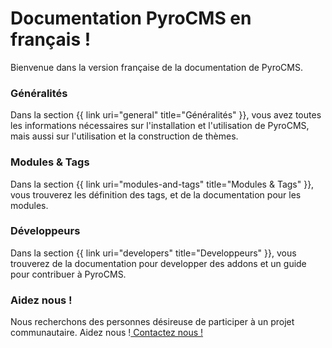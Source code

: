 <div class="intro">
<h1>Documentation PyroCMS en français !</h1>
<p class="flarge muted">Bienvenue dans la version française de la documentation de PyroCMS.</p>
</div>

<div class="one_quarter">
<h3>Généralités</h3>
<p class="flarge muted">Dans la section {{ link uri="general" title="Généralités" }}, vous avez toutes les informations nécessaires sur l'installation et l'utilisation de PyroCMS, mais aussi sur l'utilisation et la construction de thèmes. </p>
</div>

<div class="one_quarter">
<h3>Modules &amp; Tags</h3>
<p class="flarge muted">Dans la section {{ link uri="modules-and-tags" title="Modules &amp; Tags" }}, vous trouverez les définition des tags, et de la documentation pour les modules.</p>
</div>

<div class="one_quarter">
<h3>Développeurs</h3>
<p class="flarge muted">Dans la section {{ link uri="developers" title="Developpeurs" }}, vous trouverez de la documentation pour developper des addons et un guide pour contribuer à PyroCMS.</p>
</div>

<div class="one_quarter last">
<h3>Aidez nous !</h3>
<p class="flarge muted">Nous recherchons des personnes désireuse de participer à un projet communautaire. Aidez nous !<a href="http://www.pyrocms.fr/contact"> Contactez nous !</a></p>
</div>

<!--


<div class="one_quarter last">
<h3>PyroCMS Pro</h3>
<p class="flarge muted">Dans la section {{ link uri="pyrocms-pro" title="PyroCMS Pro" }}, vous trouverez toute la documentation spécifique à PyroCMS Pro.</p>
</div> -->